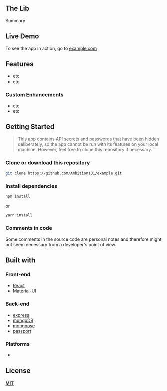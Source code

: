 ## The Lib

Summary


## Live Demo

To see the app in action, go to [example.com](https://example.com/)

## Features

* etc
* etc

### Custom Enhancements

* etc
* etc

 
## Getting Started

> This app contains API secrets and passwords that have been hidden deliberately, so the app cannot be run with its features on your local machine. However, feel free to clone this repository if necessary.

### Clone or download this repository

```sh
git clone https://github.com/Ambition101/example.git
```

### Install dependencies

```sh
npm install
```

or

```sh
yarn install
```

### Comments in code

Some comments in the source code are personal notes and therefore might not seem necessary from a developer's point of view.

## Built with

### Front-end

* [React](https://reactjs.org/)
* [Material-UI](https://material-ui.com/)


### Back-end

* [express](https://expressjs.com/)
* [mongoDB](https://www.mongodb.com/)
* [mongoose](http://mongoosejs.com/)
* [passport](http://www.passportjs.org/)

### Platforms

*

## License

#### [MIT](./LICENSE)
